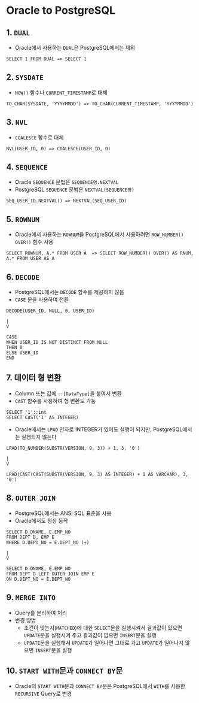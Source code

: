 # Oracle to PostgreSQL


## 1. `DUAL`
- Oracle에서 사용하는 `DUAL`은 PostgreSQL에서는 제외
```
SELECT 1 FROM DUAL => SELECT 1
```

## 2. `SYSDATE`
- `NOW()` 함수나 `CURRENT_TIMESTAMP`로 대체
```
TO_CHAR(SYSDATE, 'YYYYMMDD') => TO_CHAR(CURRENT_TIMESTAMP, 'YYYYMMDD') 
```

## 3. `NVL`
- `COALESCE` 함수로 대체
```
NVL(USER_ID, 0) => COALESCE(USER_ID, 0)
```

## 4. `SEQUENCE`
- Oracle `SEQUENCE` 문법은 `SEQUENCE명.NEXTVAL`
- PostgreSQL `SEQUENCE` 문법은 `NEXTVAL(SEQUENCE명)`
```
SEQ_USER_ID.NEXTVAL() => NEXTVAL(SEQ_USER_ID)
```

## 5. `ROWNUM`
- Oracle에서 사용하는 `ROWNUM`을 PostgreSQL에서 사용하려면 `ROW_NUMBER() OVER()` 함수 사용
```
SELECT ROWNUM, A.* FROM USER A  => SELECT ROW_NUMBER() OVER() AS RNUM, A.* FROM USER AS A
```

## 6. `DECODE`
- PostgreSQL에서는 `DECODE` 함수를 제공하지 않음
- `CASE` 문을 사용하여 전환
```
DECODE(USER_ID, NULL, 0, USER_ID)

|
V

CASE
WHEN USER_ID IS NOT DISTINCT FROM NULL
THEN 0
ELSE USER_ID
END
```

## 7. 데이터 형 변환
- Column 또는 값에 `::[DataType]`을 붙여서 변환
- `CAST` 함수를 사용하여 형 변환도 가능
```
SELECT '1'::int
SELECT CAST('1' AS INTEGER)
```
- Oracle에서는 `LPAD` 인자로 INTEGER가 있어도 실행이 되지만, PostgreSQL에서는 실행되지 않는다
```
LPAD(TO_NUMBER(SUBSTR(VERSION, 9, 3)) + 1, 3, '0')

|
V

LPAD(CAST(CAST(SUBSTR(VERSION, 9, 3) AS INTEGER) + 1 AS VARCHAR), 3, '0')
```

## 8. `OUTER JOIN`
- PostgreSQL에서는 ANSI SQL 표준을 사용
- Oracle에서도 정상 동작
```
SELECT D.DNAME, E.EMP_NO
FROM DEPT D, EMP E
WHERE D.DEPT_NO = E.DEPT_NO (+)

|
V

SELECT D.DNAME, E.EMP_NO
FROM DEPT D LEFT OUTER JOIN EMP E
ON D.DEPT_NO = E.DEPT_NO
```

## 9. `MERGE INTO`
- Query를 분리하여 처리
- 변경 방법
  - 조건이 맞는지(`MATCHED`)에 대한 `SELECT`문을 실행시켜서 결과값이 있으면 `UPDATE`문을 실행시켜 주고 결과값이 없으면 `INSERT`문을 실행
  - `UPDATE`문을 실행해서 `UPDATE`가 일어나면 그대로 가고 `UPDATE`가 일어나지 않으면 `INSERT`문을 실행 

## 10. `START WITH`문과 `CONNECT BY`문
- Oracle의 `START WITH`문과 `CONNECT BY`문은 PostgreSQL에서 `WITH`를 사용한 `RECURSIVE` Query로 변경